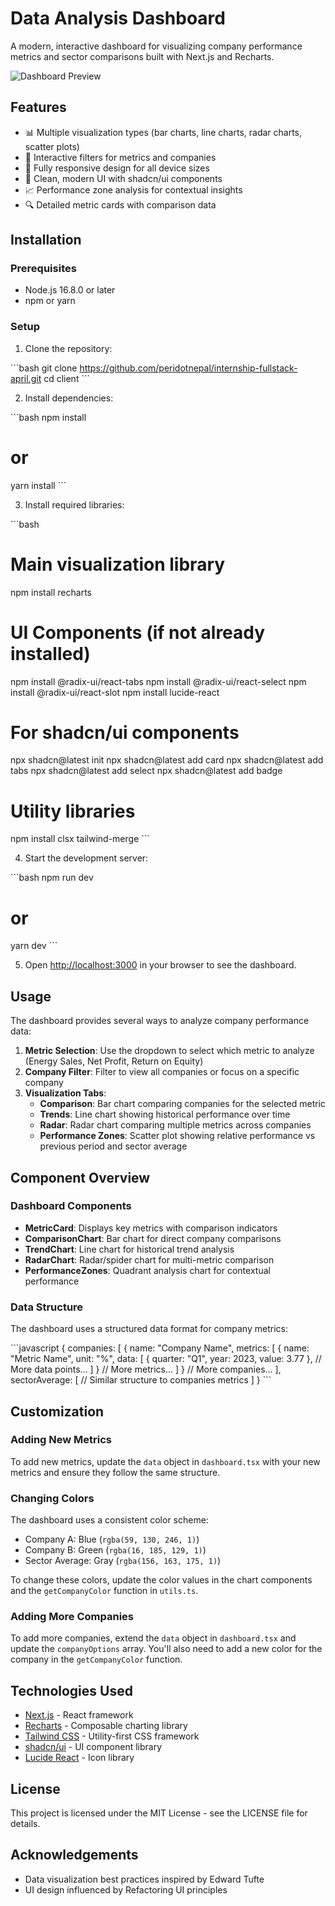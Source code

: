 # Data Analysis Dashboard

A modern, interactive dashboard for visualizing company performance metrics and sector comparisons built with Next.js and Recharts.

![Dashboard Preview](https://via.placeholder.com/800x450?text=Data+Analysis+Dashboard)

## Features

- 📊 Multiple visualization types (bar charts, line charts, radar charts, scatter plots)
- 🔄 Interactive filters for metrics and companies
- 📱 Fully responsive design for all device sizes
- 🎨 Clean, modern UI with shadcn/ui components
- 📈 Performance zone analysis for contextual insights
- 🔍 Detailed metric cards with comparison data

## Installation

### Prerequisites

- Node.js 16.8.0 or later
- npm or yarn

### Setup

1. Clone the repository:

\`\`\`bash
git clone https://github.com/peridotnepal/internship-fullstack-april.git
cd client
\`\`\`

2. Install dependencies:

\`\`\`bash
npm install
# or
yarn install
\`\`\`

3. Install required libraries:

\`\`\`bash
# Main visualization library
npm install recharts

# UI Components (if not already installed)
npm install @radix-ui/react-tabs
npm install @radix-ui/react-select
npm install @radix-ui/react-slot
npm install lucide-react

# For shadcn/ui components
npx shadcn@latest init
npx shadcn@latest add card
npx shadcn@latest add tabs
npx shadcn@latest add select
npx shadcn@latest add badge

# Utility libraries
npm install clsx tailwind-merge
\`\`\`

4. Start the development server:

\`\`\`bash
npm run dev
# or
yarn dev
\`\`\`

5. Open [http://localhost:3000](http://localhost:3000) in your browser to see the dashboard.

## Usage

The dashboard provides several ways to analyze company performance data:

1. **Metric Selection**: Use the dropdown to select which metric to analyze (Energy Sales, Net Profit, Return on Equity)
2. **Company Filter**: Filter to view all companies or focus on a specific company
3. **Visualization Tabs**:
   - **Comparison**: Bar chart comparing companies for the selected metric
   - **Trends**: Line chart showing historical performance over time
   - **Radar**: Radar chart comparing multiple metrics across companies
   - **Performance Zones**: Scatter plot showing relative performance vs previous period and sector average

## Component Overview

### Dashboard Components

- **MetricCard**: Displays key metrics with comparison indicators
- **ComparisonChart**: Bar chart for direct company comparisons
- **TrendChart**: Line chart for historical trend analysis
- **RadarChart**: Radar/spider chart for multi-metric comparison
- **PerformanceZones**: Quadrant analysis chart for contextual performance

### Data Structure

The dashboard uses a structured data format for company metrics:

\`\`\`javascript
{
  companies: [
    {
      name: "Company Name",
      metrics: [
        {
          name: "Metric Name",
          unit: "%",
          data: [
            { quarter: "Q1", year: 2023, value: 3.77 },
            // More data points...
          ]
        }
        // More metrics...
      ]
    }
    // More companies...
  ],
  sectorAverage: [
    // Similar structure to companies metrics
  ]
}
\`\`\`

## Customization

### Adding New Metrics

To add new metrics, update the `data` object in `dashboard.tsx` with your new metrics and ensure they follow the same structure.

### Changing Colors

The dashboard uses a consistent color scheme:
- Company A: Blue (`rgba(59, 130, 246, 1)`)
- Company B: Green (`rgba(16, 185, 129, 1)`)
- Sector Average: Gray (`rgba(156, 163, 175, 1)`)

To change these colors, update the color values in the chart components and the `getCompanyColor` function in `utils.ts`.

### Adding More Companies

To add more companies, extend the `data` object in `dashboard.tsx` and update the `companyOptions` array. You'll also need to add a new color for the company in the `getCompanyColor` function.

## Technologies Used

- [Next.js](https://nextjs.org/) - React framework
- [Recharts](https://recharts.org/) - Composable charting library
- [Tailwind CSS](https://tailwindcss.com/) - Utility-first CSS framework
- [shadcn/ui](https://ui.shadcn.com/) - UI component library
- [Lucide React](https://lucide.dev/) - Icon library

## License

This project is licensed under the MIT License - see the LICENSE file for details.

## Acknowledgements

- Data visualization best practices inspired by Edward Tufte
- UI design influenced by Refactoring UI principles